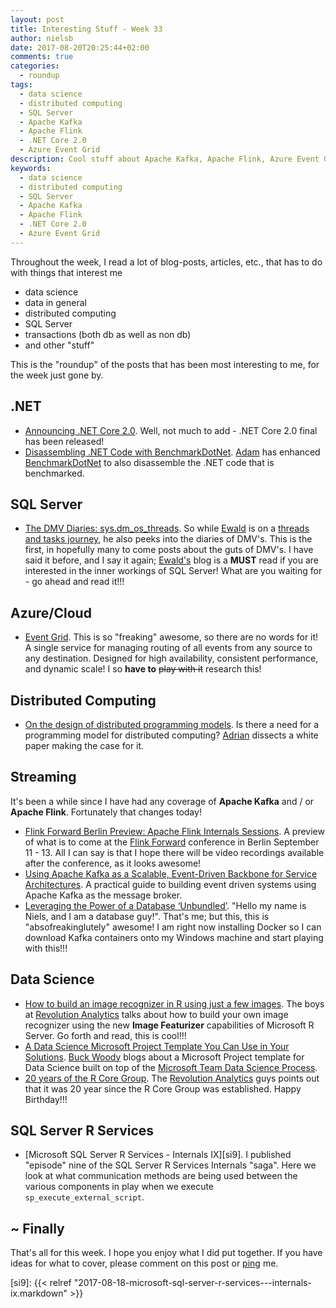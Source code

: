 ```yaml
---
layout: post
title: Interesting Stuff - Week 33
author: nielsb
date: 2017-08-20T20:25:44+02:00
comments: true
categories:
  - roundup
tags:
  - data science
  - distributed computing
  - SQL Server
  - Apache Kafka
  - Apache Flink
  - .NET Core 2.0
  - Azure Event Grid
description: Cool stuff about Apache Kafka, Apache Flink, Azure Event Grid and other interesting topics.
keywords:
  - data science
  - distributed computing
  - SQL Server
  - Apache Kafka
  - Apache Flink
  - .NET Core 2.0
  - Azure Event Grid   
---
```


Throughout the week, I read a lot of blog-posts, articles, etc., that has to do with things that interest me

* data science
* data in general
* distributed computing
* SQL Server
* transactions (both db as well as non db)
* and other "stuff"

This is the "roundup" of the posts that has been most interesting to me, for the week just gone by. 

<!--more-->

## .NET

* [Announcing .NET Core 2.0][1]. Well, not much to add - .NET Core 2.0 final has been released!
* [Disassembling .NET Code with BenchmarkDotNet][5]. [Adam][as] has enhanced [BenchmarkDotNet][6] to also disassemble the .NET code that is benchmarked. 

## SQL Server

* [The DMV Diaries: sys.dm_os_threads][2]. So while [Ewald][ew] is on a [threads and tasks journey][3], he also peeks into the diaries of DMV's. This is the first, in hopefully many to come posts about the guts of DMV's. I have said it before, and I say it again; [Ewald's][ew] blog is a **MUST** read if you are interested in the inner workings of SQL Server! What are you waiting for - go ahead and read it!!!

## Azure/Cloud

* [Event Grid][4]. This is so "freaking" awesome, so there are no words for it! A single service for managing routing of all events from any source to any destination. Designed for high availability, consistent performance, and dynamic scale! I so **have to** ~~play with it~~ research this!

## Distributed Computing

* [On the design of distributed programming models][7]. Is there a need for a programming model for distributed computing? [Adrian][mp] dissects a white paper making the case for it.

## Streaming

It's been a while since I have had any coverage of **Apache Kafka** and / or **Apache Flink**. Fortunately that changes today!

* [Flink Forward Berlin Preview: Apache Flink Internals Sessions][8]. A preview of what is to come at the [Flink Forward][9] conference in Berlin September 11 - 13. All I can say is that I hope there will be video recordings available after the conference, as it looks awesome!
* [Using Apache Kafka as a Scalable, Event-Driven Backbone for Service Architectures][10]. A practical guide to building event driven systems using Apache Kafka as the message broker.
* [Leveraging the Power of a Database ‘Unbundled’][11]. "Hello my name is Niels, and I am a database guy!". That's me; but this, this is "absofreakinglutely" awesome! I am right now installing Docker so I can download Kafka containers onto my Windows machine and start playing with this!!!

## Data Science

* [How to build an image recognizer in R using just a few images][12]. The boys at [Revolution Analytics][re] talks about how to build your own image recognizer using the new **Image Featurizer** capabilities of Microsoft R Server. Go forth and read, this is cool!!!
* [A Data Science Microsoft Project Template You Can Use in Your Solutions][13]. [Buck Woody][bw] blogs about a Microsoft Project template for Data Science built on top of the [Microsoft Team Data Science Process][14].
* [20 years of the R Core Group][15]. The [Revolution Analytics][re] guys points out that it was 20 year since the R Core Group was established. Happy Birthday!!!

## SQL Server R Services

* [Microsoft SQL Server R Services - Internals IX][si9]. I published "episode" nine of the SQL Server R Services Internals "saga". Here we look at what communication methods are being used between the various components in play when we execute `sp_execute_external_script`.

## ~ Finally

That's all for this week. I hope you enjoy what I did put together. If you have ideas for what to cover, please comment on this post or [ping][ma] me.

[ma]: mailto:niels.it.berglund@gmail.com
[mp]: https://blog.acolyer.org
[iq]: https://www.infoq.com/
[ew]: http://sqlonice.com/
[re]: http://blog.revolutionanalytics.com
[sqsk]: https://www.sqlskills.com
[as]: http://adamsitnik.com/about/
[bw]: https://buckwoody.wordpress.com/
[1]: https://blogs.msdn.microsoft.com/dotnet/2017/08/14/announcing-net-core-2-0/
[2]: http://sqlonice.com/dmv-diaries-sys-dm_os_threads/
[3]: http://sqlonice.com/footsteps-of-cooperative-wait/
[4]: https://azure.microsoft.com/en-us/services/event-grid/
[5]: http://adamsitnik.com/Disassembly-Diagnoser/
[6]: https://github.com/dotnet/BenchmarkDotNet
[7]: https://blog.acolyer.org/2017/08/17/on-the-design-of-distributed-programming-models/
[8]: https://data-artisans.com/blog/flink-forward-berlin-preview-apache-flink-internals-sessions
[9]: https://berlin.flink-forward.org/
[10]: https://www.confluent.io/blog/apache-kafka-for-service-architectures/
[11]: https://www.confluent.io/blog/leveraging-power-database-unbundled/
[12]: http://blog.revolutionanalytics.com/2017/08/image-featurizer.html
[13]: https://buckwoody.wordpress.com/2017/08/17/a-data-science-microsoft-project-template-you-can-use-in-your-solutions/
[14]: https://docs.microsoft.com/en-us/azure/machine-learning/data-science-process-overview
[15]: http://blog.revolutionanalytics.com/2017/08/20-years-of-the-r-core-group.html
[si9]: {{< relref "2017-08-18-microsoft-sql-server-r-services---internals-ix.markdown" >}}
